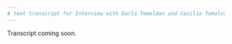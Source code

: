 ```yaml
---
# text transcript for Interview with Darla Tomeldan and Cecilia Tumolva
---
```


Transcript coming soon.